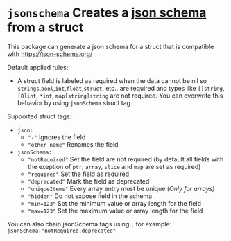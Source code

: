 # `jsonschema` Creates a [json schema](https://json-schema.org/) from a struct

This package can generate a json schema for a struct that is compatible with https://json-schema.org/

Default applied rules:

- A struct field is labeled as required when the data cannot be nil so `strings`,`bool`,`int`,`float`,`struct`, etc.. are required and types like `[]string`, `[8]int`, `*int`, `map[string]string` are not required. You can overwrite this behavior by using `jsonSchema` struct tag

Supported struct tags:

- `json:`
  - `"-"` Ignores the field
  - `"other_name"` Renames the field
- `jsonSchema:`
  - `"notRequired"` Set the field are not required (by default all fields with the exeption of `ptr`, `array`, `slice` and `map` are set as required)
  - `"required"` Set the field as required
  - `"deprecated"` Mark the field as deprecated
  - `"uniqueItems"` Every array entry must be unique _(Only for arrays)_
  - `"hidden"` Do not expose field in the schema
  - `"min=123"` Set the minimum value or array length for the field
  - `"max=123"` Set the maximum value or array length for the field

You can also chain jsonSchema tags using `,` for example: `jsonSchema:"notRequired,deprecated"`
